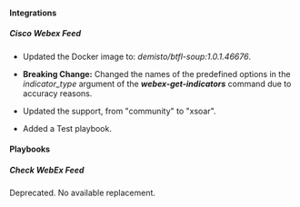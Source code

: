 
#### Integrations
##### Cisco Webex Feed
- Updated the Docker image to: *demisto/btfl-soup:1.0.1.46676*.


- **Breaking Change:** Changed the names of the predefined options in the *indicator_type* argument of the ***webex-get-indicators*** command due to accuracy reasons.
- Updated the support, from "community" to "xsoar".

- Added a Test playbook.

#### Playbooks
##### Check WebEx Feed
Deprecated. No available replacement.
